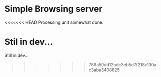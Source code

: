 # Simple Browsing server

<<<<<<< HEAD
Processing unit somewhat done. 

Stil in dev...
=======
Still in dev...
>>>>>>> 789a50dd12bdc3eb5d7f218c130ac3aba3408625
